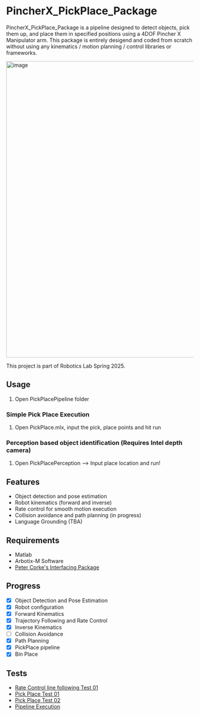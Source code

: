 # PincherX_PickPlace_Package

PincherX_PickPlace_Package is a pipeline designed to detect objects, pick them up, and place them in specified positions using a 4DOF Pincher X Manipulator arm. This package is entirely desigend and coded from scratch without using any kinematics / motion planning / control libraries or frameworks.

<img width="1370" height="796" alt="image" src="https://github.com/user-attachments/assets/23afbeb9-16ff-4a44-9d2f-416c9a739b3a" />


This project is part of Robotics Lab Spring 2025.

## Usage

1. Open PickPlacePipeline folder
### Simple Pick Place Execution
1. Open PickPlace.mlx, input the pick, place points and hit run

### Perception based object identification (Requires Intel depth camera)
1. Open PickPlacePerception --> Input place location and run!

## Features

- Object detection and pose estimation
- Robot kinematics (forward and inverse)
- Rate control for smooth motion execution
- Collision avoidance and path planning (in progress)
- Language Grounding (TBA)

## Requirements

- Matlab
- Arbotix-M Software
- [Peter Corke&#39;s Interfacing Package](https://petercorke.com/matlab/interfacing-a-hobby-robot-arm-to-matlab/)

## Progress

- [X] Object Detection and Pose Estimation
- [X] Robot configuration
- [X] Forward Kinematics
- [X] Trajectory Following and Rate Control
- [X] Inverse Kinematics
- [ ] Collision Avoidance
- [X] Path Planning
- [X] PickPlace pipeline
- [X] Bin Place

## Tests

- [Rate Control line following Test 01]()
- [Pick Place Test 01](https://youtu.be/EYrFdB0laEY?feature=shared) 
- [Pick Place Test 02](https://youtu.be/jQurTOjDS5M?si=o-e3RmH0QStOSSTE)
- [Pipeline Execution](https://youtube.com/shorts/RyvSCiVWmow?si=RFqXScAhPhXi5GSY)
